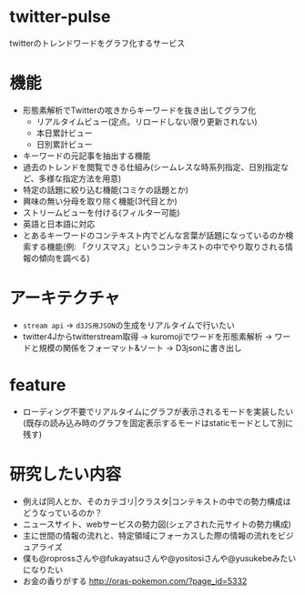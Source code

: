 # twitter-pulse
twitterのトレンドワードをグラフ化するサービス

# 機能
- 形態素解析でTwitterの呟きからキーワードを抜き出してグラフ化
  - リアルタイムビュー(定点。リロードしない限り更新されない)
  - 本日累計ビュー
  - 日別累計ビュー
- キーワードの元記事を抽出する機能
- 過去のトレンドを閲覧できる仕組み(シームレスな時系列指定、日別指定など、多様な指定方法を用意)
- 特定の話題に絞り込む機能(コミケの話題とか)
- 興味の無い分母を取り除く機能(3代目とか)
- ストリームビューを付ける(フィルター可能)
- 英語と日本語に対応
- とあるキーワードのコンテキスト内でどんな言葉が話題になっているのか検索する機能(例: 「クリスマス」というコンテキストの中でやり取りされる情報の傾向を調べる)

# アーキテクチャ
- `stream api` → `d3JS用JSON`の生成をリアルタイムで行いたい
- twitter4Jからtwitterstream取得 → kuromojiでワードを形態素解析 → ワードと規模の関係をフォーマット&ソート → D3jsonに書き出し

# feature
- ローディング不要でリアルタイムにグラフが表示されるモードを実装したい(既存の読み込み時のグラフを固定表示するモードはstaticモードとして別に残す)

# 研究したい内容
- 例えば同人とか、そのカテゴリ|クラスタ|コンテキストの中での勢力構成はどうなっているのか？
- ニュースサイト、webサービスの勢力図(シェアされた元サイトの勢力構成)
- 主に世間の情報の流れと、特定領域にフォーカスした際の情報の流れをビジュアライズ
- 僕も@roprossさんや@fukayatsuさんや@yositosiさんや@yusukebeみたいになりたい
- お金の香りがする http://oras-pokemon.com/?page_id=5332
